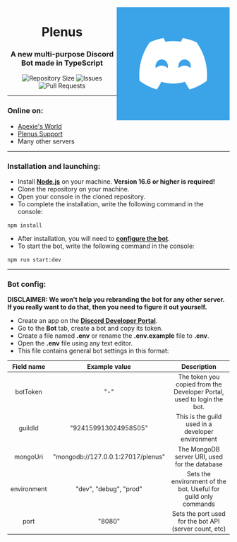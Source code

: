 <img src="/assets/logo.png" alt="CompliBot" align="right" height="256px">
<div align="center">
  <h1>Plenus</h1>
  <h3>A new multi-purpose Discord Bot made in TypeScript</h3>

![Repository Size](https://img.shields.io/github/repo-size/ApexieCommunity/Plenus)
![Issues](https://img.shields.io/github/issues/ApexieCommunity/Plenus)
![Pull Requests](https://img.shields.io/github/issues-pr/ApexieCommunity/Plenus)
</div>

___
### Online on:
- [Apexie's World](https://dsc.gg/apexie)
- [Plenus Support](https://discord.gg/CNTz9fDYYJ)
- Many other servers

___
### Installation and launching:
- Install **[Node.js](https://nodejs.org/)** on your machine. **Version 16.6 or higher is required!**
- Clone the repository on your machine.
- Open your console in the cloned repository.
- To complete the installation, write the following command in the console:
```console
npm install
```
- After installation, you will need to **[configure the bot](#bot-config)**.
- To start the bot, write the following command in the console:
```console
npm run start:dev
```

___
### Bot config:

**DISCLAIMER: We won't help you rebranding the bot for any other server. If you really want to do that, then you need to figure it out yourself.**

- Create an app on the **[Discord Developer Portal](https://discord.com/developers/)**.
- Go to the **Bot** tab, create a bot and copy its token.
- Create a file named **.env** or rename the **.env.example** file to **.env**.
- Open the **.env** file using any text editor.
- This file contains general bot settings in this format:

|       Field name        |               Example value                |                                Description                                |
|:-----------------------:|:------------------------------------------:|:-------------------------------------------------------------------------:|
|         botToken        |                    "-"                     |  The token you copied from the Developer Portal, used to login the bot.   |
|         guildId         |            "924159913024958505"            |              This is the guild used in a developer environment            |
|        mongoUri         |     "mongodb://127.0.0.1:27017/plenus"     |                The MongoDB server URI, used for the database              |
|       environment       |           "dev", "debug", "prod"           |      Sets the environment of the bot. Useful for guild only commands      |
|          port           |                   "8080"                   |           Sets the port used for the bot API (server count, etc)          |